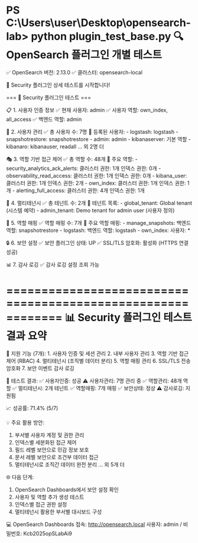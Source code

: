PS C:\Users\user\Desktop\opensearch-lab> python plugin_test_base.py
🔍 OpenSearch 플러그인 개별 테스트
==================================================
✅ OpenSearch 버전: 2.13.0
✅ 클러스터: opensearch-local

🚀 Security 플러그인 상세 테스트를 시작합니다!

=== 🔐 Security 플러그인 테스트 ===

📋 1. 사용자 인증 정보
   ✅ 현재 사용자: admin
   ✅ 사용자 역할: own_index, all_access
   ✅ 백엔드 역할: admin

👥 2. 사용자 관리
   ✅ 총 사용자 수: 7명
   📝 등록된 사용자:
      - logstash: logstash
      - snapshotrestore: snapshotrestore
      - admin: admin
      - kibanaserver: 기본 역할
      - kibanaro: kibanauser, readall
      ... 외 2명 더

🎭 3. 역할 기반 접근 제어
   ✅ 총 역할 수: 48개
   📝 주요 역할:
      - security_analytics_ack_alerts:
        클러스터 권한: 1개
        인덱스 권한: 0개
      - observability_read_access:
        클러스터 권한: 1개
        인덱스 권한: 0개
      - kibana_user:
        클러스터 권한: 1개
        인덱스 권한: 2개
      - own_index:
        클러스터 권한: 1개
        인덱스 권한: 1개
      - alerting_full_access:
        클러스터 권한: 4개
        인덱스 권한: 1개

🏢 4. 멀티테넌시
   ✅ 총 테넌트 수: 2개
   📝 테넌트 목록:
      - global_tenant: Global tenant (시스템 예약)
      - admin_tenant: Demo tenant for admin user (사용자 정의)

🔗 5. 역할 매핑
   ✅ 역할 매핑 수: 7개
   📝 주요 역할 매핑:
      - manage_snapshots:
        백엔드 역할: snapshotrestore
      - logstash:
        백엔드 역할: logstash
      - own_index:
        사용자: *

🔒 6. 보안 설정
   ✅ 보안 플러그인 상태: UP
   ✅ SSL/TLS 암호화: 활성화 (HTTPS 연결 성공)

📊 7. 감사 로깅
   ✅ 감사 로깅 설정 조회 가능

============================================================
📊 Security 플러그인 테스트 결과 요약
============================================================

🔧 지원 기능 (7개):
    1. 사용자 인증 및 세션 관리
    2. 내부 사용자 관리
    3. 역할 기반 접근 제어 (RBAC)
    4. 멀티테넌시 (조직별 데이터 분리)
    5. 역할 매핑 관리
    6. SSL/TLS 전송 암호화
    7. 보안 이벤트 감사 로깅

🧪 테스트 결과:
   ✅ 사용자인증: 성공
   ⚠️ 사용자관리: 7명 관리 중
   ✅ 역할관리: 48개 역할
   ✅ 멀티테넌시: 2개 테넌트
   ✅ 역할매핑: 7개 매핑
   ✅ 보안상태: 정상
   ⚠️ 감사로깅: 지원됨

📈 성공률: 71.4% (5/7)

💡 주요 활용 방안:
   1. 부서별 사용자 계정 및 권한 관리
   2. 인덱스별 세분화된 접근 제어
   3. 필드 레벨 보안으로 민감 정보 보호
   4. 문서 레벨 보안으로 조건부 데이터 접근
   5. 멀티테넌시로 조직간 데이터 완전 분리
   ... 외 5개 더

🌐 다음 단계:
   1. OpenSearch Dashboards에서 보안 설정 확인
   2. 사용자 및 역할 추가 생성 테스트
   3. 인덱스별 접근 권한 설정
   4. 멀티테넌시 활용한 부서별 대시보드 구성

💻 OpenSearch Dashboards 접속:
   http://opensearch.local
   사용자: admin / 비밀번호: Kcb2025opSLabAi9